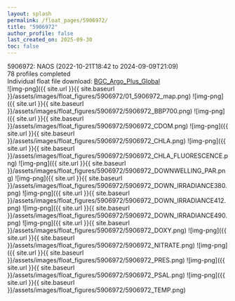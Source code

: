 ```yaml
---
layout: splash
permalink: /float_pages/5906972/
title: "5906972"
author_profile: false
last_created_on: 2025-09-30
toc: false
---
```

 
5906972: NAOS (2022-10-21T18:42 to 2024-09-09T21:09)\
78 profiles completed\
Individual float file download: [BGC_Argo_Plus_Global](https://ftp.soest.hawaii.edu/bgc_argo_plus/Individual_Floats/outliers_removed/5906972_Sprof_processed.nc)\
![img-png]({{ site.url }}{{ site.baseurl }}/assets/images/float_figures/5906972/01_5906972_map.png)
![img-png]({{ site.url }}{{ site.baseurl }}/assets/images/float_figures/5906972/5906972_BBP700.png)
![img-png]({{ site.url }}{{ site.baseurl }}/assets/images/float_figures/5906972/5906972_CDOM.png)
![img-png]({{ site.url }}{{ site.baseurl }}/assets/images/float_figures/5906972/5906972_CHLA.png)
![img-png]({{ site.url }}{{ site.baseurl }}/assets/images/float_figures/5906972/5906972_CHLA_FLUORESCENCE.png)
![img-png]({{ site.url }}{{ site.baseurl }}/assets/images/float_figures/5906972/5906972_DOWNWELLING_PAR.png)
![img-png]({{ site.url }}{{ site.baseurl }}/assets/images/float_figures/5906972/5906972_DOWN_IRRADIANCE380.png)
![img-png]({{ site.url }}{{ site.baseurl }}/assets/images/float_figures/5906972/5906972_DOWN_IRRADIANCE412.png)
![img-png]({{ site.url }}{{ site.baseurl }}/assets/images/float_figures/5906972/5906972_DOWN_IRRADIANCE490.png)
![img-png]({{ site.url }}{{ site.baseurl }}/assets/images/float_figures/5906972/5906972_DOXY.png)
![img-png]({{ site.url }}{{ site.baseurl }}/assets/images/float_figures/5906972/5906972_NITRATE.png)
![img-png]({{ site.url }}{{ site.baseurl }}/assets/images/float_figures/5906972/5906972_PRES.png)
![img-png]({{ site.url }}{{ site.baseurl }}/assets/images/float_figures/5906972/5906972_PSAL.png)
![img-png]({{ site.url }}{{ site.baseurl }}/assets/images/float_figures/5906972/5906972_TEMP.png)
